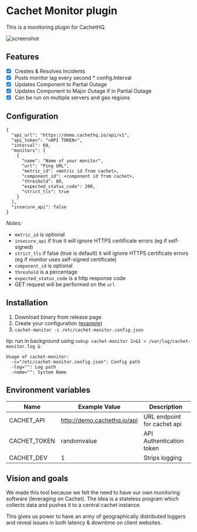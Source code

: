 Cachet Monitor plugin
=====================

This is a monitoring plugin for CachetHQ.

![screenshot](https://castawaylabs.github.io/cachet-monitor/screenshot.png)

Features
--------

- [x] Creates & Resolves Incidents
- [x] Posts monitor lag every second * config.Interval
- [x] Updates Component to Partial Outage
- [x] Updates Component to Major Outage if in Partial Outage
- [x] Can be run on multiple servers and geo regions

Configuration
-------------

```
{
  "api_url": "https://demo.cachethq.io/api/v1",
  "api_token": "<API TOKEN>",
  "interval": 60,
  "monitors": [
    {
      "name": "Name of your monitor",
      "url": "Ping URL",
      "metric_id": <metric id from cachet>,
      "component_id": <component id from cachet>,
      "threshold": 80,
      "expected_status_code": 200,
      "strict_tls": true
    }
  ],
  "insecure_api": false
}
```

*Notes:*

- `metric_id` is optional
- `insecure_api` if true it will ignore HTTPS certificate errors (eg if self-signed)
- `strict_tls` if false (true is default) it will ignore HTTPS certificate errors (eg if monitor uses self-signed certificate)
- `component_id` is optional
- `threshold` is a percentage
- `expected_status_code` is a http response code
- GET request will be performed on the `url`

Installation
------------

1. Download binary from release page
2. Create your configuration ([example](https://raw.githubusercontent.com/CastawayLabs/cachet-monitor/master/example.config.json))
3. `cachet-monitor -c /etc/cachet-monitor.config.json`

tip: run in background using `nohup cachet-monitor 2>&1 > /var/log/cachet-monitor.log &`

```
Usage of cachet-monitor:
  -c="/etc/cachet-monitor.config.json": Config path
  -log="": Log path
  -name="": System Name
```

Environment variables
---------------------

| Name         | Example Value               | Description                 |
| ------------ | --------------------------- | --------------------------- |
| CACHET_API   | http://demo.cachethq.io/api | URL endpoint for cachet api |
| CACHET_TOKEN | randomvalue                 | API Authentication token    |
| CACHET_DEV   | 1                           | Strips logging              |

Vision and goals
----------------

We made this tool because we felt the need to have our own monitoring software (leveraging on Cachet).
The idea is a stateless program which collects data and pushes it to a central cachet instance.

This gives us power to have an army of geographically distributed loggers and reveal issues in both latency & downtime on client websites.
